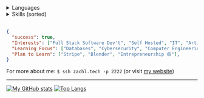 <details>
<summary>Languages</summary>
<br>

[![My Skills](https://skillicons.dev/icons?i=c,cpp,py,bash,go)](https://github.com/ZachLTech)

[![My Skills](https://skillicons.dev/icons?i=ts,js,html,css)](https://github.com/ZachLTech)

<br>
</details>

<details>
<summary>Skills (sorted)</summary>
<br>

[![My Skills](https://skillicons.dev/icons?i=git,github)](https://github.com/ZachLTech) &nbsp;&nbsp;&nbsp;&nbsp;&nbsp;&nbsp;&nbsp;&nbsp; 
[![My Skills](https://skillicons.dev/icons?i=vscode,vim,neovim)](https://github.com/ZachLTech)
<br>

[![My Skills](https://skillicons.dev/icons?i=nodejs,bun,express)](https://github.com/ZachLTech) &nbsp;&nbsp;&nbsp;&nbsp;&nbsp;&nbsp;&nbsp;&nbsp; 
[![My Skills](https://skillicons.dev/icons?i=nuxt,svelte,tailwind)](https://github.com/ZachLTech) &nbsp;&nbsp;&nbsp;&nbsp;&nbsp;&nbsp;&nbsp;&nbsp; 
[![My Skills](https://skillicons.dev/icons?i=firebase,appwrite,supabase)](https://github.com/ZachLTech)
<br>

[![My Skills](https://skillicons.dev/icons?i=linux,raspberrypi,arduino)](https://github.com/ZachLTech) &nbsp;&nbsp;&nbsp;&nbsp;&nbsp;&nbsp;&nbsp;&nbsp; 
[![My Skills](https://skillicons.dev/icons?i=docker,cloudflare)](https://github.com/ZachLTech)

<br>
</details>
<br>

```json
{
  "success": true,
  "Interests": ["Full Stack Software Dev't", "Self Hosted", "IT", "Artificial Intelligence", "Data Science"],
  "Learning Focus": ["Databases", "Cybersecurity", "Computer Engineering"],
  "Plan to Learn": ["Stripe", "Blender", "Entrepreneurship 😄"],
}
```

For more about me: `$ ssh zachl.tech -p 2222` (or visit [my website](https://zachl.tech))

<hr>

[![My GitHub stats](https://github-readme-stats-blond-six-73.vercel.app/api?username=ZachLTech&show_icons=true&theme=dark&hide_title=false&card_width=400px&hide_rank=true&line_height=34&hide=issues&custom_title=ZachLTech's%20GitHub%20Stats)](https://github.com/ZachLTech) [![Top Langs](https://github-readme-stats-blond-six-73.vercel.app/api/top-langs/?username=ZachLTech&exclude_repo=PhysicalSizeOfTheInternetSite&hide=roff,html,css&layout=donut&theme=dark)](https://github.com/ZachLTech)

<!--

<hr>

[![Readme Card](https://github-readme-stats-blond-six-73.vercel.app/api/pin/?username=EduquestAI&repo=Eduquest-Qubitx&theme=dark)](https://github.com/EduquestAI/Eduquest-Qubitx) [![Readme Card](https://github-readme-stats-blond-six-73.vercel.app/api/pin/?username=RealStr1ke&repo=Schedulix&theme=dark)](https://github.com/RealStr1ke/Schedulix)
# [![Readme Card](https://github-readme-stats-blond-six-73.vercel.app/api/pin/?username=ZachLTech&repo=webdevcourse&theme=dark)](https://github.com/ZachLTech/webdevcourse) [![Readme Card](https://github-readme-stats-blond-six-73.vercel.app/api/pin/?username=ZachLTech&repo=LinkTreeClone&theme=dark)](https://github.com/ZachLTech/LinkTreeClone)
# [![Readme Card](https://github-readme-stats-blond-six-73.vercel.app/api/pin/?username=ZachLTech&repo=PhysicalSizeOfTheInternetSite&theme=dark)](https://github.com/ZachLTech/PhysicalSizeOfTheInternetSite) [![Readme Card](https://github-readme-stats-blond-six-73.vercel.app/api/pin/?username=ZachLTech&repo=hyprland-dotfiles&theme=dark)](https://github.com/ZachLTech/hyprland-dotfiles)
-->
